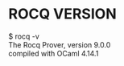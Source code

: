 # ROCQ VERSION

  $ rocq -v<br/>
  The Rocq Prover, version 9.0.0<br/>
  compiled with OCaml 4.14.1

